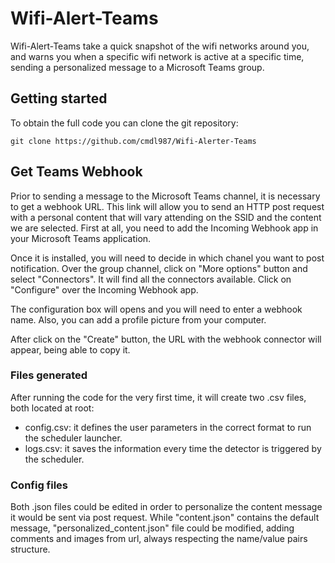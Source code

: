 # Wifi-Alert-Teams

Wifi-Alert-Teams take a quick snapshot of the wifi networks around you, and warns you when a specific wifi network is active at a specific time, sending a personalized message to a Microsoft Teams group. 


## Getting started

To obtain the full code you can clone the git repository:
```
git clone https://github.com/cmdl987/Wifi-Alerter-Teams
```

## Get Teams Webhook
Prior to sending a message to the Microsoft Teams channel, it is necessary to get a webhook URL.
This link will allow you to send an HTTP post request with a personal content that will vary attending on the SSID and the content we are selected.
First at all, you need to add the Incoming Webhook app in your Microsoft Teams application.

Once it is installed, you will need to decide in which chanel you want to post notification. Over the group channel, click on "More options" button and select "Connectors". It will find all the connectors available. Click on "Configure" over the Incoming Webhook app.

The configuration box will opens and you will need to enter a webhook name. Also, you can add a profile picture from your computer.

After click on the "Create" button, the URL with the webhook connector will appear, being able to copy it.


### Files generated

After running the code for the very first time, it will create two .csv files, both located at root:
- config.csv: it defines the user parameters in the correct format to run the scheduler launcher.
- logs.csv: it saves the information every time the detector is triggered by the scheduler.

### Config files
Both .json files could be edited in order to personalize the content message it would be sent via post request.
While "content.json" contains the default message, "personalized_content.json" file could be modified, adding comments and images from url, always respecting the name/value pairs structure. 